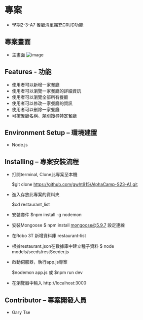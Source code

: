 
# 專案

   - 學期2-3-A7 餐廳清單擴充CRUD功能
    
## 專案畫面

   - 主畫面
      ![image](https://github.com/gwht915/AlphaCamp-S23-A7/blob/main/images/S2-3-A7-1.jpg)

   
## Features - 功能

   - 使用者可以新增一家餐廳
   - 使用者可以瀏覽一家餐廳的詳細資訊
   - 使用者可以瀏覽全部所有餐廳
   - 使用者可以修改一家餐廳的資訊
   - 使用者可以刪除一家餐廳
   - 可按餐廳名稱、類別搜尋特定餐廳

## Environment Setup – 環境建置

   - Node.js

## Installing – 專案安裝流程

   - 打開terminal, Clone此專案至本機

      $git clone https://github.com/gwht915/AlphaCamp-S23-A1.git

   - 進入存放此專案的資料夾

      $cd restaurant_list

   - 安裝套件
      $npm install -g nodemon

   - 安裝Mongoose
      $ npm install mongoose@5.9.7
      設定連線

   - 在Robo 3T 新增資料庫 restaurant-list

   - 根據restaurant.json在數據庫中建立種子資料
      $ node models/seeds/restSeeder.js
      

   - 啟動伺服器，執行app.js專案

      $nodemon app.js 或
      $npm run dev

   - 在瀏覽器中輸入 http://localhost:3000

## Contributor – 專案開發人員

   - Gary Tse


